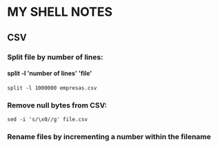 # MY SHELL NOTES

## CSV
### Split file by number of lines:
#### split -l 'number of lines' 'file'
```shell
split -l 1000000 empresas.csv 
```

### Remove null bytes from CSV:
```shell
sed -i 's/\x0//g' file.csv
```

### Rename files by incrementing a number within the filename
